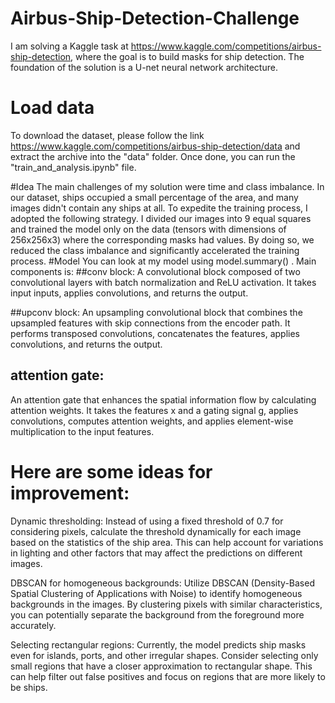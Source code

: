 # Airbus-Ship-Detection-Challenge
 I am solving a Kaggle task at https://www.kaggle.com/competitions/airbus-ship-detection, where the goal is to build masks for ship detection. The foundation of the solution is a U-net neural network architecture.
# Load data

To download the dataset, please follow the link https://www.kaggle.com/competitions/airbus-ship-detection/data and extract the archive into the "data" folder. Once done, you can run the "train_and_analysis.ipynb" file.

#Idea
The main challenges of my solution were time and class imbalance. In our dataset, ships occupied a small percentage of the area, and many images didn't contain any ships at all. To expedite the training process, I adopted the following strategy. I divided our images into 9 equal squares and trained the model only on the data (tensors with dimensions of 256x256x3) where the corresponding masks had values. By doing so, we reduced the class imbalance and significantly accelerated the training process.
#Model
You can look at my model using model.summary() . Main components is:
##conv block: 
A convolutional block composed of two convolutional layers with batch normalization and ReLU activation. It takes input inputs, applies convolutions, and returns the output.

##upconv block: 
An upsampling convolutional block that combines the upsampled features with skip connections from the encoder path. It performs transposed convolutions, concatenates the features, applies convolutions, and returns the output.

## attention gate: 
An attention gate that enhances the spatial information flow by calculating attention weights. It takes the features x and a gating signal g, applies convolutions, computes attention weights, and applies element-wise multiplication to the input features.

# Here are some ideas for improvement:

Dynamic thresholding: Instead of using a fixed threshold of 0.7 for considering pixels, calculate the threshold dynamically for each image based on the statistics of the ship area. This can help account for variations in lighting and other factors that may affect the predictions on different images.

DBSCAN for homogeneous backgrounds: Utilize DBSCAN (Density-Based Spatial Clustering of Applications with Noise) to identify homogeneous backgrounds in the images. By clustering pixels with similar characteristics, you can potentially separate the background from the foreground more accurately.

Selecting rectangular regions: Currently, the model predicts ship masks even for islands, ports, and other irregular shapes. Consider selecting only small regions that have a closer approximation to rectangular shape. This can help filter out false positives and focus on regions that are more likely to be ships.